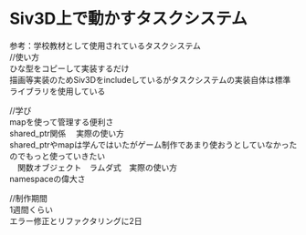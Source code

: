 # Siv3D上で動かすタスクシステム<br>

参考：学校教材として使用されているタスクシステム<br>
//使い方<br>
  ひな型をコピーして実装するだけ<br>
  描画等実装のためSiv3Dをincludeしているがタスクシステムの実装自体は標準ライブラリを使用している<br>
  
//学び<br>
  mapを使って管理する便利さ<br>
  shared_ptr関係 　実際の使い方<br> 
      shared_ptrやmapは学んではいたがゲーム制作であまり使おうとしていなかったのでもっと使っていきたい<br>
　関数オブジェクト　ラムダ式　実際の使い方<br> 
  namespaceの偉大さ<br>
    
//制作期間<br>
  1週間くらい<br>
  エラー修正とリファクタリングに2日
  
